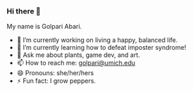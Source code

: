 ### Hi there 👋

My name is Golpari Abari.
- 🔭 I’m currently working on living a happy, balanced life.
- 🌱 I’m currently learning how to defeat imposter syndrome!
- 💬 Ask me about plants, game dev, and art.
- 📫 How to reach me: golpari@umich.edu
- 😄 Pronouns: she/her/hers
- ⚡ Fun fact: I grow peppers.
